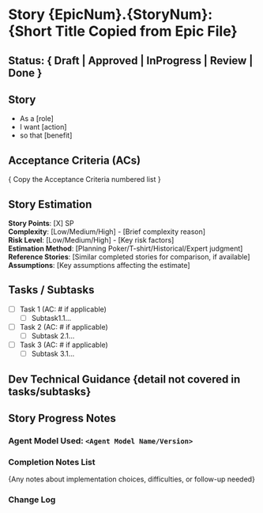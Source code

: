 # Story {EpicNum}.{StoryNum}: {Short Title Copied from Epic File}

## Status: { Draft | Approved | InProgress | Review | Done }

## Story

- As a [role]
- I want [action]
- so that [benefit]

## Acceptance Criteria (ACs)

{ Copy the Acceptance Criteria numbered list }

## Story Estimation

**Story Points**: [X] SP  
**Complexity**: [Low/Medium/High] - [Brief complexity reason]  
**Risk Level**: [Low/Medium/High] - [Key risk factors]  
**Estimation Method**: [Planning Poker/T-shirt/Historical/Expert judgment]  
**Reference Stories**: [Similar completed stories for comparison, if available]  
**Assumptions**: [Key assumptions affecting the estimate]

## Tasks / Subtasks

- [ ] Task 1 (AC: # if applicable)
  - [ ] Subtask1.1...
- [ ] Task 2 (AC: # if applicable)
  - [ ] Subtask 2.1...
- [ ] Task 3 (AC: # if applicable)
  - [ ] Subtask 3.1...

## Dev Technical Guidance {detail not covered in tasks/subtasks}

## Story Progress Notes

### Agent Model Used: `<Agent Model Name/Version>`

### Completion Notes List

{Any notes about implementation choices, difficulties, or follow-up needed}

### Change Log
